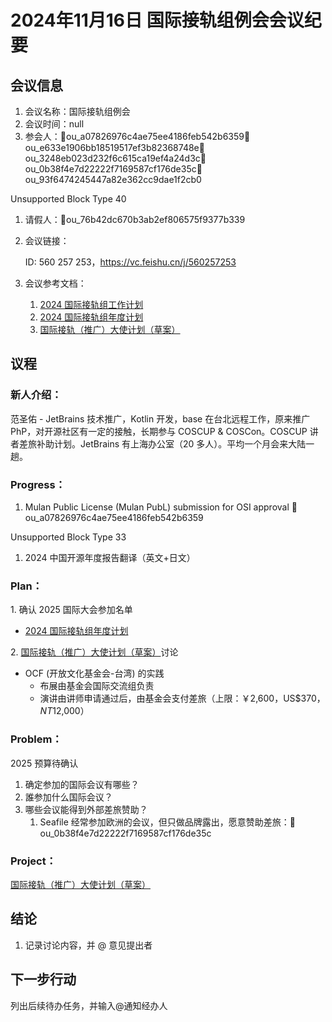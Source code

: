 # 2024年11月16日 国际接轨组例会会议纪要

## 会议信息

1.  会议名称：国际接轨组例会
2.  会议时间：null
3.  参会人：👤ou_a07826976c4ae75ee4186feb542b6359👤ou_e633e1906bb18519517ef3b82368748e👤ou_3248eb023d232f6c615ca19ef4a24d3c👤ou_0b38f4e7d22222f7169587cf176de35c👤ou_93f6474245447a82e362cc9dae1f2cb0

Unsupported Block Type 40

1.  请假人：👤ou_76b42dc670b3ab2ef806575f9377b339
2.  会议链接：
    
    ID: 560 257 253，https://vc.feishu.cn/j/560257253
    
3.  会议参考文档：
    1.  [2024 国际接轨组工作计划][1]
    2.  [2024 国际接轨组年度计划][2]
    3.  [国际接轨（推广）大使计划（草案）][3]

## 议程

### 新人介绍：

范圣佑 - JetBrains 技术推广，Kotlin 开发，base 在台北远程工作，原来推广 PhP，对开源社区有一定的接触，长期参与 COSCUP & COSCon。COSCUP 讲者差旅补助计划。JetBrains 有上海办公室（20 多人）。平均一个月会来大陆一趟。

### Progress：

1.  Mulan Public License (Mulan PubL) submission for OSI approval 👤ou_a07826976c4ae75ee4186feb542b6359

Unsupported Block Type 33

1.  2024 中国开源年度报告翻译（英文+日文）

### Plan：

1\. 确认 2025 国际大会参加名单

- [2024 国际接轨组年度计划][4]

2\. [国际接轨（推广）大使计划（草案）][5]讨论

- OCF (开放文化基金会-台湾) 的实践
    - 布展由基金会国际交流组负责
    - 演讲由讲师申请通过后，由基金会支付差旅（上限：￥2,600，US$$370，NT$12,000）

### Problem：

2025 预算待确认

1.  确定参加的国际会议有哪些？
2.  誰参加什么国际会议？
3.  哪些会议能得到外部差旅赞助？
    1.  Seafile 经常参加欧洲的会议，但只做品牌露出，愿意赞助差旅：👤ou_0b38f4e7d22222f7169587cf176de35c

### Project：

[国际接轨（推广）大使计划（草案）][6]

## 结论

1.  记录讨论内容，并 @ 意见提出者

## 下一步行动

列出后续待办任务，并输入@通知经办人

[1]: https://kaiyuanshe.feishu.cn/wiki/TG6swfC1ZiAI1QkuE2qceH3Ln3c
[2]: https://kaiyuanshe.feishu.cn/wiki/GLANwrNTPiGrhRkxOhZcFCPhnUg?table=tbltUCk0iRvCKUgc&view=vewchbO80V
[3]: https://kaiyuanshe.feishu.cn/wiki/QGrywVL8xiUQLdk92huc6QLXnUb
[4]: https://kaiyuanshe.feishu.cn/wiki/GLANwrNTPiGrhRkxOhZcFCPhnUg?table=tbltUCk0iRvCKUgc&view=vewchbO80V
[5]: https://kaiyuanshe.feishu.cn/wiki/QGrywVL8xiUQLdk92huc6QLXnUb
[6]: https://kaiyuanshe.feishu.cn/wiki/QGrywVL8xiUQLdk92huc6QLXnUb